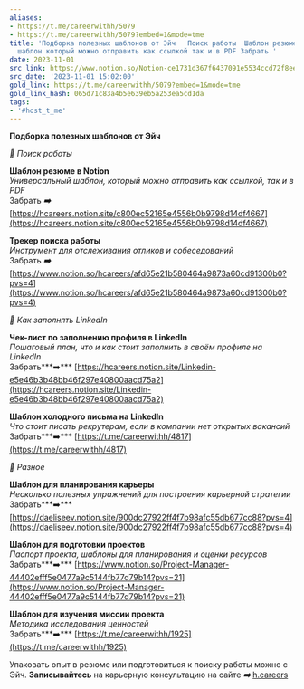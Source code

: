 ```yaml
---
aliases:
- https://t.me/careerwithh/5079
- https://t.me/careerwithh/5079?embed=1&mode=tme
title: 'Подборка полезных шаблонов от Эйч   Поиск работы  Шаблон резюме в Notion Универсальный
  шаблон который можно отправить как ссылкой так и в PDF Забрать '
date: 2023-11-01
src_link: https://www.notion.so/Notion-ce1731d367f6437091e5534ccd72f8ee
src_date: '2023-11-01 15:02:00'
gold_link: https://t.me/careerwithh/5079?embed=1&mode=tme
gold_link_hash: 065d71c83a4b5e639eb5a253ea5cd1da
tags:
- '#host_t_me'
---
```


**Подборка полезных шаблонов от Эйч**  
  
***🌻*** *Поиск работы*  
  
**Шаблон резюме в Notion**  
*Универсальный шаблон, который можно отправить как ссылкой, так и в PDF*  
Забрать ***➡️*** [https://hcareers.notion.site/c800ec52165e4556b0b9798d14df4667](https://hcareers.notion.site/c800ec52165e4556b0b9798d14df4667)  
  
**Трекер поиска работы**  
*Инструмент для отслеживания отликов* *и собеседований*  
Забрать ***➡️*** [https://www.notion.so/hcareers/afd65e21b580464a9873a60cd91300b0?pvs=4](https://www.notion.so/hcareers/afd65e21b580464a9873a60cd91300b0?pvs=4)  
  
***🌻*** *Как заполнять LinkedIn*  
  
**Чек-лист по заполнению профиля в LinkedIn**  
*Пошаговый план, что и как стоит заполнить в своём профиле на LinkedIn*  
Забрать***➡️*** [https://hcareers.notion.site/Linkedin-e5e46b3b48bb46f297e40800aacd75a2](https://hcareers.notion.site/Linkedin-e5e46b3b48bb46f297e40800aacd75a2)  
  
**Шаблон холодного письма на LinkedIn**  
*Что стоит писать рекрутерам, если в компании нет открытых вакансий*  
Забрать***➡️*** [https://t.me/careerwithh/4817](https://t.me/careerwithh/4817)  
  
***🌻*** *Разное*  
  
**Шаблон для планирования карьеры**  
*Несколько полезных упражнений для построения карьерной стратегии*   
Забрать***➡️*** [https://daeliseev.notion.site/900dc27922ff4f7b98afc55db677cc88?pvs=4](https://daeliseev.notion.site/900dc27922ff4f7b98afc55db677cc88?pvs=4)  
  
**Шаблон для подготовки проектов**  
*Паспорт проекта, шаблоны для планирования и оценки ресурсов*   
Забрать***➡️*** [https://www.notion.so/Project-Manager-44402efff5e0477a9c5144fb77d79b14?pvs=21](https://www.notion.so/Project-Manager-44402efff5e0477a9c5144fb77d79b14?pvs=21)  
  
**Шаблон для изучения миссии проекта**  
*Методика исследования ценностей*  
Забрать***➡️*** [https://t.me/careerwithh/1925](https://t.me/careerwithh/1925)  
  
Упаковать опыт в резюме или подготовиться к поиску работы можно с Эйч. **Записывайтесь** на карьерную консультацию на сайте ***➡️*** [h.careers](https://h.careers/service?utm_source=tg_h&utm_medium=%D0%B7%D1%89%D1%8B%D0%B5&utm_campaign=30.10)